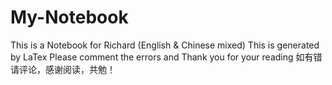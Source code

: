 # My-Notebook
This is a Notebook for Richard (English & Chinese mixed)
This is generated by LaTex
Please comment the errors and Thank you for your reading
如有错请评论，感谢阅读，共勉！

